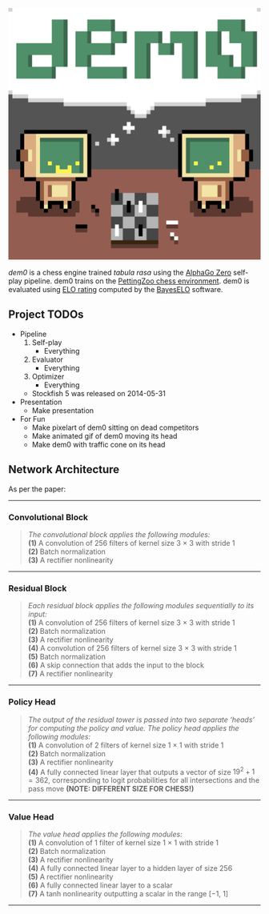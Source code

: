 
![](./assets/demo.png)

*dem0* is a chess engine trained *tabula rasa* using the  [AlphaGo Zero](https://www.nature.com/articles/nature24270) self-play pipeline. dem0 trains on the [PettingZoo chess environment](https://pettingzoo.farama.org/environments/classic/chess/). dem0 is evaluated using [ELO rating](https://en.wikipedia.org/wiki/Elo_rating_system) computed by the  [BayesELO](https://www.remi-coulom.fr/Bayesian-Elo/) software. 

## Project TODOs
- Pipeline
    1. Self-play
        - Everything
    2. Evaluator
        - Everything
    3. Optimizer
        - Everything
    - Stockfish 5 was released on 2014-05-31
- Presentation
    - Make presentation
- For Fun
    - Make pixelart of dem0 sitting on dead competitors
    - Make animated gif of dem0 moving its head
    - Make dem0 with traffic cone on its head

## Network Architecture

As per the paper:

---

### **Convolutional Block**
> *The convolutional block applies the following modules:*  
> **(1)** A convolution of 256 filters of kernel size 3 × 3 with stride 1  
> **(2)** Batch normalization  
> **(3)** A rectifier nonlinearity  

---

### **Residual Block**
> *Each residual block applies the following modules sequentially to its input:*  
> **(1)** A convolution of 256 filters of kernel size 3 × 3 with stride 1  
> **(2)** Batch normalization  
> **(3)** A rectifier nonlinearity  
> **(4)** A convolution of 256 filters of kernel size 3 × 3 with stride 1  
> **(5)** Batch normalization  
> **(6)** A skip connection that adds the input to the block  
> **(7)** A rectifier nonlinearity
---

### **Policy Head**
> *The output of the residual tower is passed into two separate ‘heads’ for computing the policy and value. The policy head applies the following modules:*  
> **(1)** A convolution of 2 filters of kernel size 1 × 1 with stride 1  
> **(2)** Batch normalization  
> **(3)** A rectifier nonlinearity  
> **(4)** A fully connected linear layer that outputs a vector of size $19^2 + 1 = 362$, corresponding to logit probabilities for all intersections and the pass move **(NOTE: DIFFERENT SIZE FOR CHESS!)**

---

### **Value Head**
> *The value head applies the following modules:*  
> **(1)** A convolution of 1 filter of kernel size 1 × 1 with stride 1  
> **(2)** Batch normalization  
> **(3)** A rectifier nonlinearity  
> **(4)** A fully connected linear layer to a hidden layer of size 256  
> **(5)** A rectifier nonlinearity  
> **(6)** A fully connected linear layer to a scalar  
> **(7)** A tanh nonlinearity outputting a scalar in the range [−1, 1] 
---

